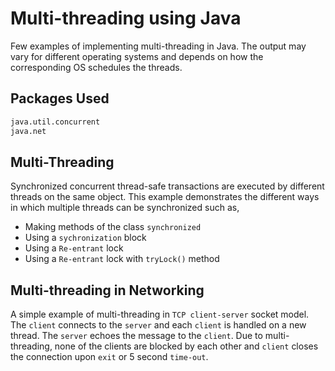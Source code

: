 # Multi-threading using Java
Few examples of implementing multi-threading in Java. The output may vary for different operating systems and depends on how the corresponding OS schedules the threads.

## Packages Used
```bash
java.util.concurrent
java.net
```

## Multi-Threading
Synchronized concurrent thread-safe transactions are executed by different threads on the same object. This example demonstrates the different ways in which multiple threads can be synchronized such as,

* Making methods of the class `synchronized`
* Using a `sychronization` block
* Using a `Re-entrant` lock
* Using a `Re-entrant` lock with `tryLock()` method


## Multi-threading in Networking
A simple example of multi-threading in `TCP client-server` socket model. The `client` connects to the `server` and each `client` is handled on a new thread. The `server` echoes the message to the `client`. Due to multi-threading, none of the clients are blocked by each other and `client` closes the connection upon `exit` or 5 second `time-out`.
